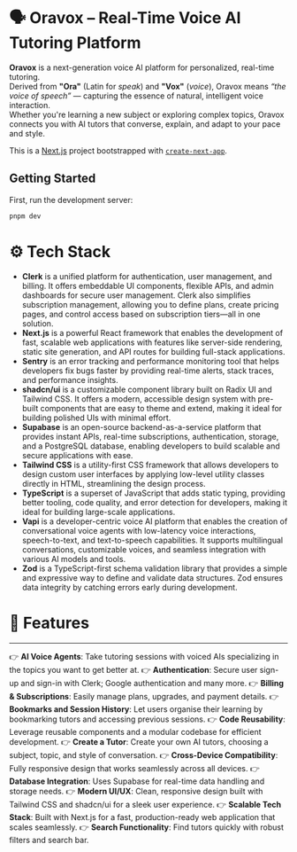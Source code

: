 # 🗣️ Oravox – Real-Time Voice AI Tutoring Platform

**Oravox** is a next-generation voice AI platform for personalized, real-time tutoring.  
Derived from **"Ora"** (Latin for _speak_) and **"Vox"** (_voice_), Oravox means _“the voice of speech”_ — capturing the essence of natural, intelligent voice interaction.  
Whether you're learning a new subject or exploring complex topics, Oravox connects you with AI tutors that converse, explain, and adapt to your pace and style.

This is a [Next.js](https://nextjs.org) project bootstrapped with [`create-next-app`](https://nextjs.org/docs/app/api-reference/cli/create-next-app).

## Getting Started

First, run the development server:

```bash
pnpm dev
```

# ⚙️ Tech Stack

-  **Clerk** is a unified platform for authentication, user management, and billing. It offers embeddable UI components, flexible APIs, and admin dashboards for secure user management. Clerk also simplifies subscription management, allowing you to define plans, create pricing pages, and control access based on subscription tiers—all in one solution.
-  **Next.js** is a powerful React framework that enables the development of fast, scalable web applications with features like server-side rendering, static site generation, and API routes for building full-stack applications.
-  **Sentry** is an error tracking and performance monitoring tool that helps developers fix bugs faster by providing real-time alerts, stack traces, and performance insights.
-  **shadcn/ui** is a customizable component library built on Radix UI and Tailwind CSS. It offers a modern, accessible design system with pre-built components that are easy to theme and extend, making it ideal for building polished UIs with minimal effort.
-  **Supabase** is an open-source backend-as-a-service platform that provides instant APIs, real-time subscriptions, authentication, storage, and a PostgreSQL database, enabling developers to build scalable and secure applications with ease.
-  **Tailwind CSS** is a utility-first CSS framework that allows developers to design custom user interfaces by applying low-level utility classes directly in HTML, streamlining the design process.
-  **TypeScript** is a superset of JavaScript that adds static typing, providing better tooling, code quality, and error detection for developers, making it ideal for building large-scale applications.
-  **Vapi** is a developer-centric voice AI platform that enables the creation of conversational voice agents with low-latency voice interactions, speech-to-text, and text-to-speech capabilities. It supports multilingual conversations, customizable voices, and seamless integration with various AI models and tools.
-  **Zod** is a TypeScript-first schema validation library that provides a simple and expressive way to define and validate data structures. Zod ensures data integrity by catching errors early during development.

# 🔋 Features

---

👉 **AI Voice Agents**: Take tutoring sessions with voiced AIs specializing in the topics you want to get better at.
👉 **Authentication**: Secure user sign-up and sign-in with Clerk; Google authentication and many more.
👉 **Billing & Subscriptions**: Easily manage plans, upgrades, and payment details.
👉 **Bookmarks and Session History**: Let users organise their learning by bookmarking tutors and accessing previous sessions.
👉 **Code Reusability**: Leverage reusable components and a modular codebase for efficient development.
👉 **Create a Tutor**: Create your own AI tutors, choosing a subject, topic, and style of conversation.
👉 **Cross-Device Compatibility**: Fully responsive design that works seamlessly across all devices.
👉 **Database Integration**: Uses Supabase for real-time data handling and storage needs.
👉 **Modern UI/UX**: Clean, responsive design built with Tailwind CSS and shadcn/ui for a sleek user experience.
👉 **Scalable Tech Stack**: Built with Next.js for a fast, production-ready web application that scales seamlessly.
👉 **Search Functionality**: Find tutors quickly with robust filters and search bar.
